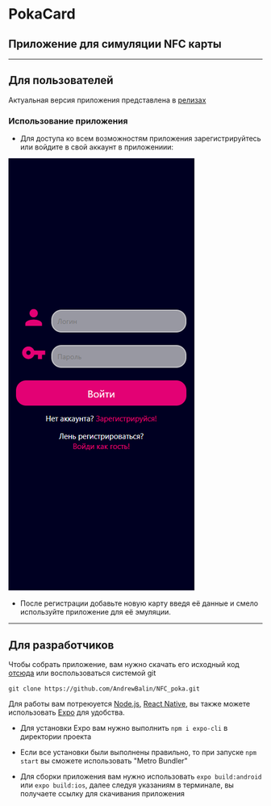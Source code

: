 # PokaCard

## Приложение для симуляции NFC карты

---

## Для пользователей

Актуальная версия приложения представлена в [релизах](https://github.com/AndrewBalin/NFC_poka/releases "Relises")

### Использование приложения


* Для доступа ко всем возможностям приложения зарегистрируйтесь или войдите в свой аккаунт в приложениии:

![Экран входа в приложение](./assets/LoginScreen.png "Экран входа в приложение")

* После регистрации добавьте новую карту введя её данные и смело используйте приложение для её эмуляции.

---

## Для разработчиков

Чтобы собрать приложение, вам нужно скачать его исходный код [отсюда](https://github.com/AndrewBalin/NFC_poka/releases "Relises") или воспользоваться системой git

    git clone https://github.com/AndrewBalin/NFC_poka.git

Для работы вам потреюуется [Node.js](https://nodejs.org/dist/v16.15.1/node-v16.15.1-x64.msi), [React Native](https://reactnative.dev), вы также можете использовать [Expo](https://expo.dev) для удобства.

* Для установки Expo вам нужно выполнить
    `npm i expo-cli` в директории проекта


* Если все установки были выполнены правильно, то при запуске `npm start` вы сможете использовать "Metro Bundler"


* Для сборки приложения вам нужно использовать `expo build:android` или  `expo build:ios`, далее следуя указаниям в терминале, вы получаете ссылку для скачивания приложения